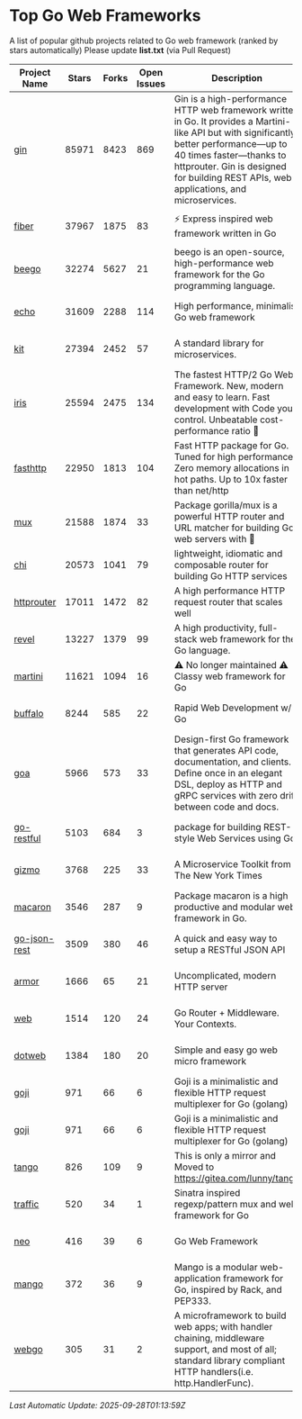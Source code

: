 # Top Go Web Frameworks
A list of popular github projects related to Go web framework (ranked by stars automatically)
Please update **list.txt** (via Pull Request)

| Project Name | Stars | Forks | Open Issues | Description | Last Commit |
| ------------ | ----- | ----- | ----------- | ----------- | ----------- |
| [gin](https://github.com/gin-gonic/gin) | 85971 | 8423 | 869 | Gin is a high-performance HTTP web framework written in Go. It provides a Martini-like API but with significantly better performance—up to 40 times faster—thanks to httprouter. Gin is designed for building REST APIs, web applications, and microservices. | 2025-09-27 03:03:59 |
| [fiber](https://github.com/gofiber/fiber) | 37967 | 1875 | 83 | ⚡️ Express inspired web framework written in Go | 2025-09-27 13:02:35 |
| [beego](https://github.com/beego/beego) | 32274 | 5627 | 21 | beego is an open-source, high-performance web framework for the Go programming language. | 2025-05-26 16:18:52 |
| [echo](https://github.com/labstack/echo) | 31609 | 2288 | 114 | High performance, minimalist Go web framework | 2025-09-26 08:48:13 |
| [kit](https://github.com/go-kit/kit) | 27394 | 2452 | 57 | A standard library for microservices. | 2024-03-13 13:42:15 |
| [iris](https://github.com/kataras/iris) | 25594 | 2475 | 134 | The fastest HTTP/2 Go Web Framework. New, modern and easy to learn. Fast development with Code you control. Unbeatable cost-performance ratio :rocket: | 2025-09-17 09:15:22 |
| [fasthttp](https://github.com/valyala/fasthttp) | 22950 | 1813 | 104 | Fast HTTP package for Go. Tuned for high performance. Zero memory allocations in hot paths. Up to 10x faster than net/http | 2025-09-28 00:59:00 |
| [mux](https://github.com/gorilla/mux) | 21588 | 1874 | 33 | Package gorilla/mux is a powerful HTTP router and URL matcher for building Go web servers with 🦍 | 2024-06-19 23:50:04 |
| [chi](https://github.com/go-chi/chi) | 20573 | 1041 | 79 | lightweight, idiomatic and composable router for building Go HTTP services | 2025-09-17 12:32:30 |
| [httprouter](https://github.com/julienschmidt/httprouter) | 17011 | 1472 | 82 | A high performance HTTP request router that scales well | 2024-01-30 10:56:56 |
| [revel](https://github.com/revel/revel) | 13227 | 1379 | 99 | A high productivity, full-stack web framework for the Go language. | 2022-04-12 20:53:30 |
| [martini](https://github.com/go-martini/martini) | 11621 | 1094 | 16 | ⚠️ No longer maintained ⚠️  Classy web framework for Go | 2017-01-21 21:58:54 |
| [buffalo](https://github.com/gobuffalo/buffalo) | 8244 | 585 | 22 | Rapid Web Development w/ Go | 2025-05-19 20:53:16 |
| [goa](https://github.com/goadesign/goa) | 5966 | 573 | 33 | Design-first Go framework that generates API code, documentation, and clients. Define once in an elegant DSL, deploy as HTTP and gRPC services with zero drift between code and docs. | 2025-09-21 20:14:05 |
| [go-restful](https://github.com/emicklei/go-restful) | 5103 | 684 | 3 | package for building REST-style Web Services using Go | 2025-08-14 12:44:48 |
| [gizmo](https://github.com/nytimes/gizmo) | 3768 | 225 | 33 | A Microservice Toolkit from The New York Times | 2021-04-30 15:27:05 |
| [macaron](https://github.com/go-macaron/macaron) | 3546 | 287 | 9 | Package macaron is a high productive and modular web framework in Go. | 2025-07-14 13:21:36 |
| [go-json-rest](https://github.com/ant0ine/go-json-rest) | 3509 | 380 | 46 | A quick and easy way to setup a RESTful JSON API | 2017-09-13 04:12:08 |
| [armor](https://github.com/labstack/armor) | 1666 | 65 | 21 | Uncomplicated, modern HTTP server | 2019-08-03 18:10:09 |
| [web](https://github.com/gocraft/web) | 1514 | 120 | 24 | Go Router + Middleware. Your Contexts. | 2019-02-07 15:06:52 |
| [dotweb](https://github.com/devfeel/dotweb) | 1384 | 180 | 20 | Simple and easy go web micro framework | 2023-12-13 02:13:17 |
| [goji](https://github.com/goji/goji) | 971 | 66 | 6 | Goji is a minimalistic and flexible HTTP request multiplexer for Go (golang) | 2019-01-26 23:58:29 |
| [goji](https://github.com/goji/goji) | 971 | 66 | 6 | Goji is a minimalistic and flexible HTTP request multiplexer for Go (golang) | 2019-01-26 23:58:29 |
| [tango](https://github.com/lunny/tango) | 826 | 109 | 9 | This is only a mirror and Moved to https://gitea.com/lunny/tango | 2019-05-17 03:31:10 |
| [traffic](https://github.com/gravityblast/traffic) | 520 | 34 | 1 | Sinatra inspired regexp/pattern mux and web framework for Go | 2015-11-26 21:31:07 |
| [neo](https://github.com/ivpusic/neo) | 416 | 39 | 6 | Go Web Framework | 2017-08-14 23:54:31 |
| [mango](https://github.com/paulbellamy/mango) | 372 | 36 | 9 | Mango is a modular web-application framework for Go, inspired by Rack, and PEP333. | 2017-10-17 08:18:43 |
| [webgo](https://github.com/naughtygopher/webgo) | 305 | 31 | 2 | A microframework to build web apps; with handler chaining, middleware support, and most of all; standard library compliant HTTP handlers(i.e. http.HandlerFunc). | 2025-09-23 09:45:51 |

*Last Automatic Update: 2025-09-28T01:13:59Z*